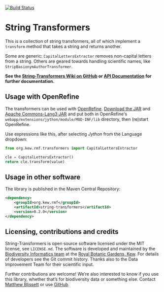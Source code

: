 [![Build Status](https://travis-ci.org/RBGKew/String-Transformers.svg?branch=master)](https://travis-ci.org/RBGKew/String-Transformers)

# String Transformers

This is a collection of string transformers, all of which implement a `transform` method that takes a string and returns another.

Some are generic: `CapitalLettersExtractor` removes non-capital letters from a string.  Others are geared towards handling scientific names, like `StripBasionymAuthorTransformer`.

**See the [String-Transformers Wiki on GitHub](https://github.com/RBGKew/String-Transformers/wiki) or [API Documentation](https://rbgkew.github.io/String-Transformers/apidocs/0.2.0/) for further documentation.**

## Usage with OpenRefine

The transformers can be used with [OpenRefine](http://www.openrefine.org/).  [Download the JAR](http://repo1.maven.org/maven2/org/kew/rmf/string-transformers/0.2.0/string-transformers-0.2.0.jar)
and [Apache Commons-Lang3 JAR](http://repo1.maven.org/maven2/org/apache/commons/commons-lang3/3.3.2/commons-lang3-3.3.2.jar) and
put both in OpenRefine's `webapp/extensions/jython/module/MOD-INF/lib` directory, then (re)start OpenRefine.

Use expressions like this, after selecting _Jython_ from the Language dropdown:

```python
from org.kew.rmf.transformers import CapitalLettersExtractor

cle = CapitalLettersExtractor()
return cle.transform(value)
```

## Usage in other software

The library is published in the Maven Central Repository:

```xml
<dependency>
	<groupId>org.kew.rmf</groupId>
	<artifactId>string-transformers</artifactId>
	<version>0.2.0</version>
</dependency>
```

## Licensing, contributions and credits

String-Transformers is open source software licensed under the MIT license, see `LICENSE.md`. The software is developed and maintained by the [Biodiversity Informatics team](http://www.kew.org/science-conservation/people-and-data/science-directory/teams/biodiversity-informatics-and-spatial) at the [Royal Botanic Gardens, Kew](http://www.kew.org/). For details of
developers see the Git commit history.  Thanks also to the Data Improvement Team for their scientific input.

Further contributions are welcome!  We’re also interested to know if you use this library, whether that’s for biodiversity data or something else.  Contact [Matthew Blissett](mailto:M.Blissett@kew.org?subject=String-Transformers) or
use [GitHub](https://github.com/RBGKew/String-Transformers).
